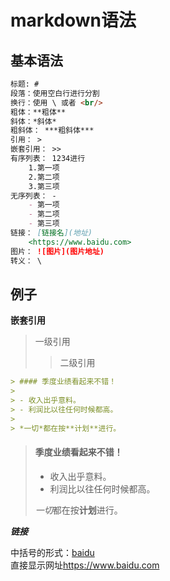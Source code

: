 # markdown语法

## 基本语法

``` markdown
标题: #
段落：使用空白行进行分割
换行：使用 \ 或者 <br/>
粗体：**粗体**
斜体：*斜体*
粗斜体： ***粗斜体***
引用： >
嵌套引用： >>
有序列表： 1234进行
    1.第一项
    2.第二项
    3.第三项
无序列表： -
    - 第一项
    - 第二项
    - 第三项
链接： [链接名](地址)
    <https://www.baidu.com>
图片： ![图片](图片地址)
转义： \

```

## 例子

**嵌套引用**

> 一级引用
>> 二级引用

``` markdown
> #### 季度业绩看起来不错！
>
> - 收入出乎意料。
> - 利润比以往任何时候都高。
>
> *一切*都在按**计划**进行。
```

> #### 季度业绩看起来不错！
>
> - 收入出乎意料。
> - 利润比以往任何时候都高。
>
> *一切*都在按**计划**进行。

***链接***

中括号的形式：[baidu](https://www.baidu.com) <br/>
直接显示网址<https://www.baidu.com>
